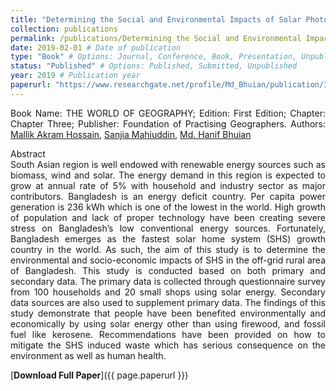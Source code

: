 ```yaml
---
title: "Determining the Social and Environmental Impacts of Solar Photovoltaic (PV) Application in Bangladesh"
collection: publications
permalink: /publications/Determining the Social and Environmental Impacts of Solar Photovoltaic (PV) Application in Bangladesh
date: 2019-02-01 # Date of publication
type: "Book" # Options: Journal, Conference, Book, Presentation, Unpublished
status: "Published" # Options: Published, Submitted, Unpublished
year: 2019 # Publication year
paperurl: "https://www.researchgate.net/profile/Md_Bhuian/publication/331907420_Determining_the_Social_and_Environmental_Impacts_of_Solar_Photovoltaic_PV_Application_in_Bangladesh/links/5c9299c392851cf0ae8bcd55/Determining-the-Social-and-Environmental-Impacts-of-Solar-Photovoltaic-PV-Application-in-Bangladesh.pdf?origin=publicationDetail&_sg%5B0%5D=y9QdnnfBdzoTylH8O1jwRuWNX7DcXzdU7pDb5UISYoQ0hkrUJo8kV01hOVJn-L5bqIl5ruFliuJ-29dPqFZtXw.6P-f82pd1sqs1uKPd5btAIUTp_1bFSpJMP6tw-YUHpiW4ocMtXicw0menX2F0DewoWFlJq4qwZqf1heTUcg5Tg&_sg%5B1%5D=X0iL7w9enkZ92DSGqSmZ1mUZ7n8rHuGzQk_SKIIfE9u0vFPZNfnPhGcUL5LFRmacerT5wzup1fSf3GqfQh7e6gPP9qMjR8ecMV71eSwjOXs_.6P-f82pd1sqs1uKPd5btAIUTp_1bFSpJMP6tw-YUHpiW4ocMtXicw0menX2F0DewoWFlJq4qwZqf1heTUcg5Tg&_iepl=&_rtd=eyJjb250ZW50SW50ZW50IjoibWFpbkl0ZW0ifQ%3D%3D&_tp=eyJjb250ZXh0Ijp7ImZpcnN0UGFnZSI6ImhvbWUiLCJwYWdlIjoicHVibGljYXRpb24iLCJwcmV2aW91c1BhZ2UiOiJwcm9maWxlIiwicG9zaXRpb24iOiJwYWdlSGVhZGVyIn19" # Link to the publication file (if available)
---
```

<p style="text-align: justify;">
Book Name: THE WORLD OF GEOGRAPHY; Edition: First Edition; Chapter: Chapter Three; Publisher: Foundation of Practising Geographers.
Authors: <a href="https://scholar.google.ca/citations?user=N77zO_AAAAAJ&hl=en&oi=ao">Mallik Akram Hossain</a>, <a href="https://www.linkedin.com/in/sanjia-mahiuddin-6a759115b/">Sanjia Mahiuddin</a>, <a href="https://hanifbhuian.github.io/">Md. Hanif Bhuian</a>
</p>

<p style="text-align: justify;">
Abstract 
<br>
South Asian region is well endowed with renewable energy sources such as biomass, wind and solar. The energy demand in this region is expected to grow at annual rate of 5% with household and industry sector as major contributors. Bangladesh is an energy deficit country. Per capita power generation is 236 kWh which is one of the lowest in the world. High growth of population and lack of proper technology have been creating severe stress on Bangladesh’s low conventional energy sources. Fortunately, Bangladesh emerges as the fastest solar home system (SHS) growth country in the world. As such, the aim of this study is to determine the environmental and socio-economic impacts of SHS in the off-grid rural area of Bangladesh. This study is conducted based on both primary and secondary data. The primary data is collected through questionnaire survey from 100 households and 20 small shops using solar energy. Secondary data sources are also used to supplement primary data. The findings of this study demonstrate that people have been benefited environmentally and economically by using solar energy other than using firewood, and fossil fuel like kerosene. Recommendations have been provided on how to mitigate the SHS induced waste which has serious consequence on the environment as well as human health.
</p>

[**Download Full Paper**]({{ page.paperurl }})

